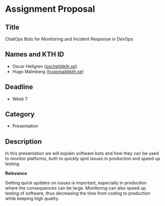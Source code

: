 # Assignment Proposal

## Title

ChatOps Bots for Monitoring and Incident Response in DevOps

## Names and KTH ID

  - Oscar Hellgren (oschel@kth.se)
  - Hugo Malmberg (hugomal@kth.se)

## Deadline

- Week 7

## Category

- Presentation


## Description

In this presentation we will explain software bots and how they can be used to monitor platforms, both to quickly spot issues in production and speed up testing.

**Relevance**

Getting quick updates on issues is important, especially in production where the consequences can be large. Monitoring can also speed up testing of software, thus decreasing the time from coding to production while keeping high quality.
